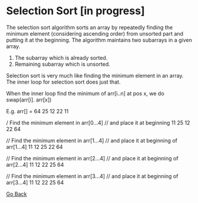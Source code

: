 # Selection Sort [in progress]

The selection sort algorithm sorts an array by repeatedly finding the minimum element (considering ascending order) from unsorted part and putting it at the beginning. The algorithm maintains two subarrays in a given array.

1) The subarray which is already sorted.
2) Remaining subarray which is unsorted.

Selection sort is very much like finding the minimum element in an array.
The inner loop for selection sort does just that.

When the inner loop find the minimum of arr[i..n] at pos x, we do swap(arr[i]. arr[x])

E.g.
arr[] = 64 25 12 22 11

/ Find the minimum element in arr[0...4]
// and place it at beginning
11 25 12 22 64

// Find the minimum element in arr[1...4]
// and place it at beginning of arr[1...4]
11 12 25 22 64

// Find the minimum element in arr[2...4]
// and place it at beginning of arr[2...4]
11 12 22 25 64

// Find the minimum element in arr[3...4]
// and place it at beginning of arr[3...4]
11 12 22 25 64 

[Go Back](https://foureyez.github.io/MyExperimentsWithJava/overview)
